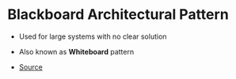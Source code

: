 # Blackboard Architectural Pattern

- Used for large systems with no clear solution
- Also known as **Whiteboard** pattern

- [Source](http://www.andypatterns.com/index.php/blog/blackboard_architectural_pattern/)
